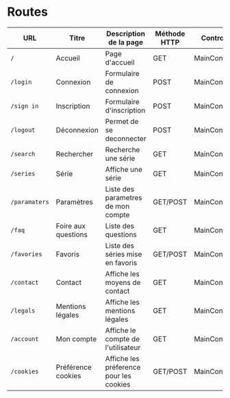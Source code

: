 # Routes

| URL | Titre | Description de la page | Méthode HTTP | Controller | Méthode | commentaire |
|--|--|--|--|--|--|--|
| `/` | Accueil | Page d'accueil | GET | MainController | home |  |
| `/login` | Connexion | Formulaire de connexion | POST | MainController | login |  |
| `/sign in` | Inscription | Formulaire d'inscription | POST | MainController | signin |  |
| `/logout` | Déconnexion | Permet de se deconnecter | POST | MainController | logout |  |
| `/search` | Rechercher | Recherche une série | GET | MainController | search |  |
| `/series` | Série | Affiche une série | GET | MainController | series |  |
| `/paramaters` | Paramètres | Liste des parametres de mon compte | GET/POST | MainController | parameters |  |
| `/faq` | Foire aux questions | Liste des questions | GET | MainController | faq |  |
| `/favories` | Favoris | Liste des séries mise en favoris | GET/POST | MainController | favories |  |
| `/contact` | Contact | Affiche les moyens de contact | GET | MainController | contact |  |
| `/legals` | Mentions légales | Affiche les mentions légales | GET | MainController | legals |  |
| `/account` | Mon compte | Affiche le compte de l'utilisateur | GET | MainController | account |  |
| `/cookies` | Préférence cookies | Affiche les préference pour les cookies | GET/POST | MainController | cookies |  |
